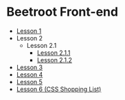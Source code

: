 # Beetroot Front-end

- [Lesson 1](https://sinelnikovamarina22.github.io/beetroot/lesson_1)
- Lesson 2
  - Lesson 2.1
    - [Lesson 2.1.1](https://sinelnikovamarina22.github.io/beetroot/lesson_2/home_work)
    - [Lesson 2.1.2](https://sinelnikovamarina22.github.io/beetroot/lesson-02/1/index2.html)
- [Lesson 3](https://sinelnikovamarina22.github.io/beetroot/lesson-03)
- [Lesson 4](https://sinelnikovamarina22.github.io/beetroot/lesson-04)
- [Lesson 5](https://sinelnikovamarina22.github.io/beetroot/lesson-05)
- [Lesson 6 (CSS Shopping List)](https://sinelnikovamarina22.github.io/beetroot/lesson-06)
